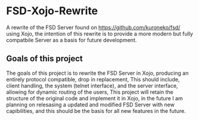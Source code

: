 # FSD-Xojo-Rewrite
A rewrite of the FSD Server found on https://github.com/kuroneko/fsd/ using Xojo, the intention
of this rewrite is to provide a more modern but fully compatbile Server as a basis for future development.
## Goals of this project
The goals of this project is to rewrite the FSD Server in Xojo, producing an entirely protocol compatible, drop in replacement,
This should include, client handling, the system (telnet interface), and the server interface, allowing for dynamic routing of the users,
This project will retain the structure of the original code and implement it in Xojo, in the future I am planning on relesasing a updated and modified
FSD Server with new capibilities, and this should be the basis for all new features in the future.